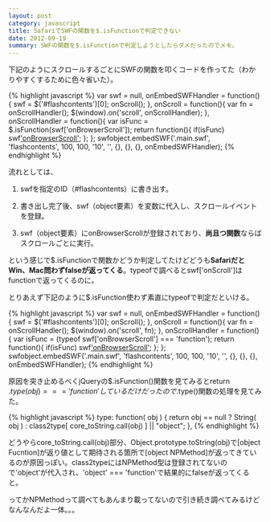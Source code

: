 ```yaml
---
layout: post
category: javascript
title: SafariでSWFの関数を$.isFunctionで判定できない
date: 2012-09-19
summary: SWFの関数を$.isFunctionで判定しようとしたらダメだったのでメモ。
---
```


下記のようにスクロールするごとにSWFの関数を叩くコードを作ってた（わかりやすくするために色々省いた）。

{% highlight javascript %}
var swf = null,
    onEmbedSWFHandler = function(){
    	swf = $('#flashcontents')[0];
    	onScroll();
    },
    onScroll = function(){
	var fn = onScrollHandler();
    	$(window).on('scroll', onScrollHandler);
    },
    onScrollHandler = function(){
    	var isFunc = $.isFunction(swf['onBrowserScroll']);
    	return function(){
    		if(isFunc) swf['onBrowserScroll'](swf);
    	};
    };
swfobject.embedSWF('.main.swf', 'flashcontents', 100, 100, '10', '', {}, {}, {}, onEmbedSWFHandler);
{% endhighlight %}

流れとしては、

1. swfを指定のID（#flashcontents）に書き出す。

2. 書き出し完了後、swf（object要素）を変数に代入し、スクロールイベントを登録。

3. swf（object要素）にonBrowserScrollが登録されており、**尚且つ関数**ならばスクロールごとに実行。

という感じで$.isFunctionで関数かどうか判定してたけどどうも**SafariだとWin、Mac問わずfalseが返ってくる**。typeofで調べるとswf['onScroll']はfunctionで返ってくるのに。

とりあえず下記のように$.isFunction使わず素直にtypeofで判定だといける。

{% highlight javascript %}
var swf = null,
    onEmbedSWFHandler = function(){
    	swf = $('#flashcontents')[0];
    	onScroll();
    },
    onScroll = function(){
    	var fn = onScrollHandler();
    	$(window).on('scroll', fn);
    },
    onScrollHandler = function(){
    	var isFunc = (typeof swf['onBrowserScroll'] === 'function');
    	return function(){
    		if(isFunc) swf['onBrowserScroll'](swf);
    	};
    };
swfobject.embedSWF('.main.swf', 'flashcontents', 100, 100, '10', '', {}, {}, {}, onEmbedSWFHandler);
{% endhighlight %}

原因を突き止めるべくjQueryの$.isFunction()関数を見てみるとreturn $.type(obj) === 'function'しているだけだったので$.type()関数の処理を見てみた。

{% highlight javascript %}
type: function( obj ) {
	return obj == null ?
		String( obj ) :
		class2type[ core_toString.call(obj) ] || "object";
},
{% endhighlight %}

どうやらcore_toString.call(obj)部分、Object.prototype.toString(obj)で[object Fucntion]が返り値として期待される箇所で[object NPMethod]が返ってきているのが原因っぽい。class2typeにはNPMethod型は登録されてないので'object'が代入され、'object' === 'function'で結果的にfalseが返ってくると。

ってかNPMethodって調べてもあんまり載ってないので引き続き調べてみるけどなんなんだよ一体。。。
